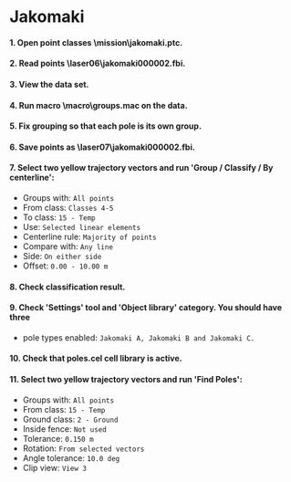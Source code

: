 # Jakomaki

#### 1. Open point classes \mission\jakomaki.ptc.
#### 2. Read points \laser06\jakomaki000002.fbi.
#### 3. View the data set.
#### 4. Run macro \macro\groups.mac on the data.
#### 5. Fix grouping so that each pole is its own group.
#### 6. Save points as \laser07\jakomaki000002.fbi.
#### 7. Select two yellow trajectory vectors and run 'Group / Classify / By centerline':
* Groups with: `All points`
* From class: `Classes 4-5`
* To class: `15 - Temp`
* Use: `Selected linear elements`
*  Centerline rule: `Majority of points`
* Compare with: `Any line`
* Side: `On either side`
* Offset: `0.00 - 10.00 m`
#### 8. Check classification result.
#### 9. Check 'Settings' tool and 'Object library' category. You should have three
* pole types enabled: `Jakomaki A, Jakomaki B and Jakomaki C.`
#### 10. Check that poles.cel cell library is active.
#### 11. Select two yellow trajectory vectors and run 'Find Poles':
* Groups with: `All points`
* From class: `15 - Temp`
* Ground class: `2 - Ground`
* Inside fence: `Not used`
* Tolerance: `0.150 m`
* Rotation: `From selected vectors`
*  Angle tolerance: `10.0 deg`
* Clip view: `View 3`
